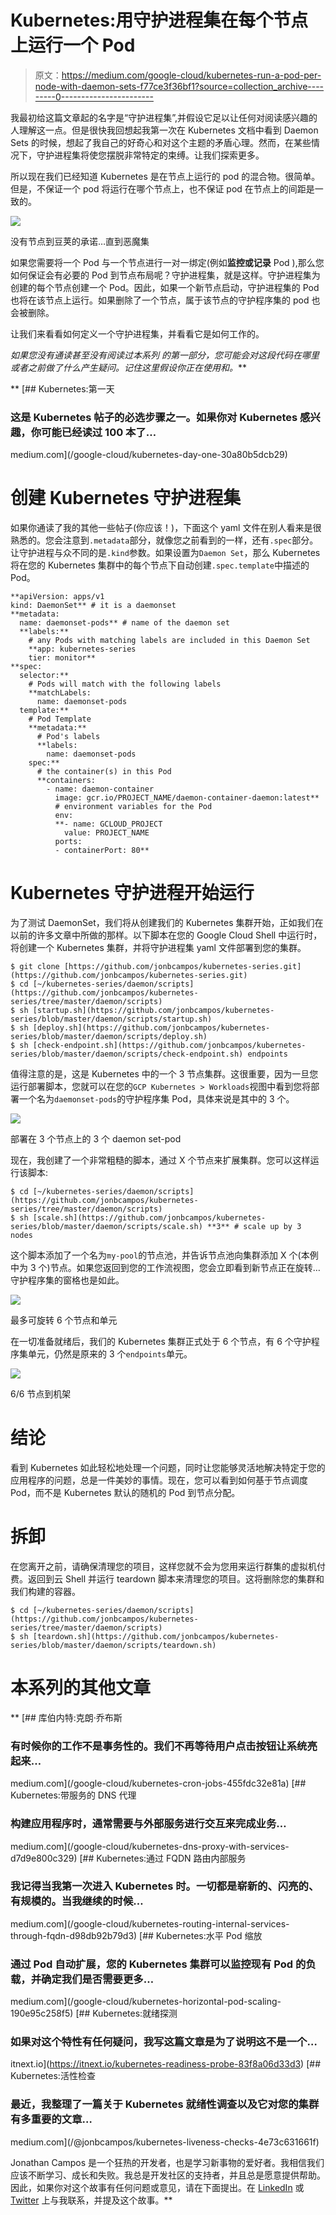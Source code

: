 # Kubernetes:用守护进程集在每个节点上运行一个 Pod

> 原文：<https://medium.com/google-cloud/kubernetes-run-a-pod-per-node-with-daemon-sets-f77ce3f36bf1?source=collection_archive---------0----------------------->

我最初给这篇文章起的名字是“守护进程集”,并假设它足以让任何对阅读感兴趣的人理解这一点。但是很快我回想起我第一次在 Kubernetes 文档中看到 Daemon Sets 的时候，想起了我自己的好奇心和对这个主题的矛盾心理。然而，在某些情况下，守护进程集将使您摆脱非常特定的束缚。让我们探索更多。

所以现在我们已经知道 Kubernetes 是在节点上运行的 pod 的混合物。很简单。但是，不保证一个 pod 将运行在哪个节点上，也不保证 pod 在节点上的间距是一致的。

![](img/484e3447d2676578be6585877b8f2031.png)

没有节点到豆荚的承诺…直到恶魔集

如果您需要将一个 Pod 与一个节点进行一对一绑定(例如**监控或记录** Pod ),那么您如何保证会有必要的 Pod 到节点布局呢？守护进程集，就是这样。守护进程集为创建的每个节点创建一个 Pod。因此，如果一个新节点启动，守护进程集的 Pod 也将在该节点上运行。如果删除了一个节点，属于该节点的守护程序集的 pod 也会被删除。

让我们来看看如何定义一个守护进程集，并看看它是如何工作的。

*如果您没有通读甚至没有阅读过本系列* *的第一部分，您可能会对这段代码在哪里或者之前做了什么产生疑问。记住这里假设你正在使用*[](https://cloud.google.com/)**和*[](https://cloud.google.com/kubernetes-engine/)**。***

**[](/google-cloud/kubernetes-day-one-30a80b5dcb29) [## Kubernetes:第一天

### 这是 Kubernetes 帖子的必选步骤之一。如果你对 Kubernetes 感兴趣，你可能已经读过 100 本了…

medium.com](/google-cloud/kubernetes-day-one-30a80b5dcb29) 

# 创建 Kubernetes 守护进程集

如果你通读了我的其他一些帖子(你应该！)，下面这个 yaml 文件在别人看来是很熟悉的。您会注意到`.metadata`部分，就像您之前看到的一样，还有`.spec`部分。让守护进程与众不同的是`.kind`参数。如果设置为`Daemon Set`，那么 Kubernetes 将在您的 Kubernetes 集群中的每个节点下自动创建`.spec.template`中描述的 Pod。

```
**apiVersion: apps/v1
kind: DaemonSet** # it is a daemonset
**metadata:
  name: daemonset-pods** # name of the daemon set
  **labels:**
    # any Pods with matching labels are included in this Daemon Set
    **app: kubernetes-series
    tier: monitor**
**spec:
  selector:**
    # Pods will match with the following labels
    **matchLabels:
      name: daemonset-pods
  template:**
    # Pod Template
    **metadata:**
      # Pod's labels
      **labels:
        name: daemonset-pods
    spec:**
      # the container(s) in this Pod
      **containers:
        - name: daemon-container
          image: gcr.io/PROJECT_NAME/daemon-container-daemon:latest**
          # environment variables for the Pod
          env:
          **- name: GCLOUD_PROJECT
            value: PROJECT_NAME
          ports:
          - containerPort: 80**
```

# Kubernetes 守护进程开始运行

为了测试 DaemonSet，我们将从创建我们的 Kubernetes 集群开始，正如我们在以前的许多文章中所做的那样。以下脚本在您的 Google Cloud Shell 中运行时，将创建一个 Kubernetes 集群，并将守护进程集 yaml 文件部署到您的集群。

```
$ git clone [https://github.com/jonbcampos/kubernetes-series.git](https://github.com/jonbcampos/kubernetes-series.git)
$ cd [~/kubernetes-series/daemon/scripts](https://github.com/jonbcampos/kubernetes-series/tree/master/daemon/scripts)
$ sh [startup.sh](https://github.com/jonbcampos/kubernetes-series/blob/master/daemon/scripts/startup.sh)
$ sh [deploy.sh](https://github.com/jonbcampos/kubernetes-series/blob/master/daemon/scripts/deploy.sh)
$ sh [check-endpoint.sh](https://github.com/jonbcampos/kubernetes-series/blob/master/daemon/scripts/check-endpoint.sh) endpoints
```

值得注意的是，这是 Kubernetes 中的一个 3 节点集群。这很重要，因为一旦您运行部署脚本，您就可以在您的`GCP Kubernetes > Workloads`视图中看到您将部署一个名为`daemonset-pods`的守护程序集 Pod，具体来说是其中的 3 个。

![](img/421a98b72a35425323508776a7806725.png)

部署在 3 个节点上的 3 个 daemon set-pod

现在，我创建了一个非常粗糙的脚本，通过 X 个节点来扩展集群。您可以这样运行该脚本:

```
$ cd [~/kubernetes-series/daemon/scripts](https://github.com/jonbcampos/kubernetes-series/tree/master/daemon/scripts)
$ sh [scale.sh](https://github.com/jonbcampos/kubernetes-series/blob/master/daemon/scripts/scale.sh) **3** # scale up by 3 nodes
```

这个脚本添加了一个名为`my-pool`的节点池，并告诉节点池向集群添加 X 个(本例中为 3 个)节点。如果您返回到您的工作流视图，您会立即看到新节点正在旋转…守护程序集的窗格也是如此。

![](img/ad1f95abfb70978339a64cc6db5ae30f.png)

最多可旋转 6 个节点和单元

在一切准备就绪后，我们的 Kubernetes 集群正式处于 6 个节点，有 6 个守护程序集单元，仍然是原来的 3 个`endpoints`单元。

![](img/2c80fe196d74905873fffc90ca891488.png)

6/6 节点到机架

# 结论

看到 Kubernetes 如此轻松地处理一个问题，同时让您能够灵活地解决特定于您的应用程序的问题，总是一件美妙的事情。现在，您可以看到如何基于节点调度 Pod，而不是 Kubernetes 默认的随机的 Pod 到节点分配。

# 拆卸

在您离开之前，请确保清理您的项目，这样您就不会为您用来运行群集的虚拟机付费。返回到云 Shell 并运行 teardown 脚本来清理您的项目。这将删除您的集群和我们构建的容器。

```
$ cd [~/kubernetes-series/daemon/scripts](https://github.com/jonbcampos/kubernetes-series/tree/master/daemon/scripts)
$ sh [teardown.sh](https://github.com/jonbcampos/kubernetes-series/blob/master/daemon/scripts/teardown.sh)
``` 

# **本系列的其他文章**

**[](/google-cloud/kubernetes-cron-jobs-455fdc32e81a) [## 库伯内特:克朗·乔布斯

### 有时候你的工作不是事务性的。我们不再等待用户点击按钮让系统亮起来…

medium.com](/google-cloud/kubernetes-cron-jobs-455fdc32e81a) [](/google-cloud/kubernetes-dns-proxy-with-services-d7d9e800c329) [## Kubernetes:带服务的 DNS 代理

### 构建应用程序时，通常需要与外部服务进行交互来完成业务…

medium.com](/google-cloud/kubernetes-dns-proxy-with-services-d7d9e800c329) [](/google-cloud/kubernetes-routing-internal-services-through-fqdn-d98db92b79d3) [## Kubernetes:通过 FQDN 路由内部服务

### 我记得当我第一次进入 Kubernetes 时。一切都是崭新的、闪亮的、有规模的。当我继续的时候…

medium.com](/google-cloud/kubernetes-routing-internal-services-through-fqdn-d98db92b79d3) [](/google-cloud/kubernetes-horizontal-pod-scaling-190e95c258f5) [## Kubernetes:水平 Pod 缩放

### 通过 Pod 自动扩展，您的 Kubernetes 集群可以监控现有 Pod 的负载，并确定我们是否需要更多…

medium.com](/google-cloud/kubernetes-horizontal-pod-scaling-190e95c258f5) [](https://itnext.io/kubernetes-readiness-probe-83f8a06d33d3) [## Kubernetes:就绪探测

### 如果对这个特性有任何疑问，我写这篇文章是为了说明这不是一个…

itnext.io](https://itnext.io/kubernetes-readiness-probe-83f8a06d33d3) [](/@jonbcampos/kubernetes-liveness-checks-4e73c631661f) [## Kubernetes:活性检查

### 最近，我整理了一篇关于 Kubernetes 就绪性调查以及它对您的集群有多重要的文章…

medium.com](/@jonbcampos/kubernetes-liveness-checks-4e73c631661f) 

Jonathan Campos 是一个狂热的开发者，也是学习新事物的爱好者。我相信我们应该不断学习、成长和失败。我总是开发社区的支持者，并且总是愿意提供帮助。因此，如果你对这个故事有任何问题或意见，请在下面提出。在 [LinkedIn](https://www.linkedin.com/in/jonbcampos/) 或 [Twitter](https://twitter.com/jonbcampos) 上与我联系，并提及这个故事。**